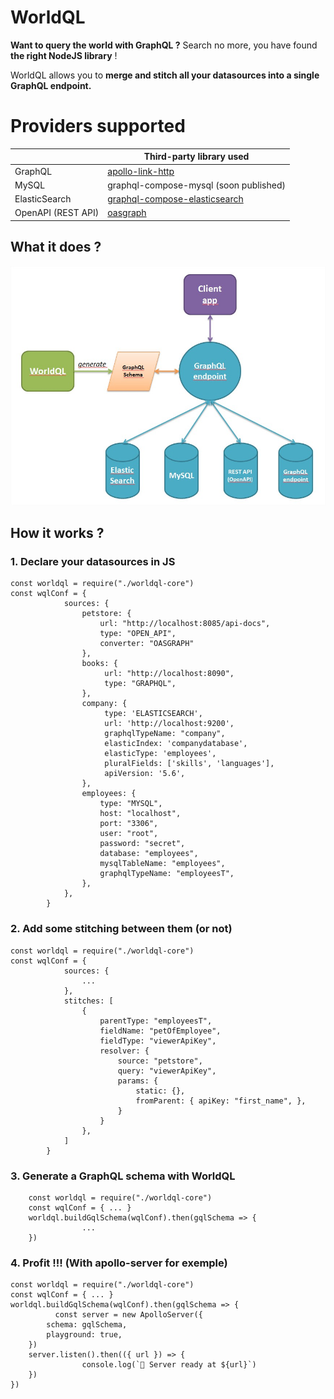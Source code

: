 # WorldQL

**Want to query the world with GraphQL ?** 
Search no more, you have found **the right NodeJS library** !

WorldQL allows you to **merge and stitch all your datasources into a single GraphQL endpoint.**

# Providers supported

|                  |Third-party library used       |
|------------------|-------------------------------|
|GraphQL	   |[apollo-link-http](https://github.com/apollographql/apollo-link)|
|MySQL        |graphql-compose-mysql (soon published) |
|ElasticSearch     | [graphql-compose-elasticsearch](https://github.com/graphql-compose/graphql-compose-elasticsearch)            |
|OpenAPI (REST API)|[oasgraph](https://github.com/strongloop/oasgraph)|

## What it does ?

![What it does ?](./What-it-does.jpg)

##  How it works ?

### 1. Declare your datasources in JS

    const worldql = require("./worldql-core")
    const wqlConf = {
                sources: {
                    petstore: {
                        url: "http://localhost:8085/api-docs",
                        type: "OPEN_API",
                        converter: "OASGRAPH"
                    },
                    books: {
                         url: "http://localhost:8090",
                         type: "GRAPHQL",
                    },
                    company: {
                         type: 'ELASTICSEARCH',
                         url: 'http://localhost:9200',
                         graphqlTypeName: "company",
                         elasticIndex: 'companydatabase',
                         elasticType: 'employees',
                         pluralFields: ['skills', 'languages'],
                         apiVersion: '5.6',
                    },
                    employees: {
                        type: "MYSQL",
                        host: "localhost",
                        port: "3306",
                        user: "root",
                        password: "secret",
                        database: "employees",
                        mysqlTableName: "employees",
                        graphqlTypeName: "employeesT",
                    },
                },
            }
### 2. Add some stitching between them (or not)

    const worldql = require("./worldql-core")
    const wqlConf = {
                sources: {
                    ...
                },
                stitches: [
                    {
                        parentType: "employeesT",
                        fieldName: "petOfEmployee",
                        fieldType: "viewerApiKey",
                        resolver: {
                            source: "petstore",
                            query: "viewerApiKey",
                            params: {
                                static: {},
                                fromParent: { apiKey: "first_name", },
                            }
                        }
                    },
                ]
            }
### 3. Generate a GraphQL schema with WorldQL

        const worldql = require("./worldql-core")
        const wqlConf = { ... }
        worldql.buildGqlSchema(wqlConf).then(gqlSchema => {
                    ...
        })
### 4. Profit !!! (With apollo-server for exemple)

    const worldql = require("./worldql-core")
    const wqlConf = { ... }
    worldql.buildGqlSchema(wqlConf).then(gqlSchema => {
              const server = new ApolloServer({
    		schema: gqlSchema,
    		playground: true,
    	})
    	server.listen().then(({ url }) => {
	                console.log(`🚀 Server ready at ${url}`)
    	})
    })
